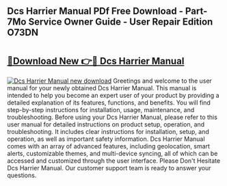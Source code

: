 ## Dcs Harrier Manual PDf Free Download - Part-7Mo Service Owner Guide - User Repair Edition O73DN

# <h2><a href="http://cf10256.oget.top/?id=Dcs+Harrier+Manual">🔗Download New 👉🔴 Dcs Harrier Manual</a></h2>

[![Dcs Harrier Manual new download](https://i.imgur.com/5g1atiW.png)](http://cf10256.oget.top/?id=Dcs+Harrier+Manual)
Greetings and welcome to the user manual for your newly obtained Dcs Harrier Manual. This manual is intended to help you become an expert user of your product by providing a detailed explanation of its features, functions, and benefits. You will find step-by-step instructions for installation, usage, maintenance, and troubleshooting. Before using your Dcs Harrier Manual, please refer to this user manual for detailed instructions on product setup, operation, and troubleshooting. It includes clear instructions for installation, setup, and operation, as well as important safety information. Dcs Harrier Manual comes with an array of advanced features, including geolocation, smart alerts, customizable themes, and multi-device syncing, all of which can be accessed and customized through the user interface. Please Don't Hesitate Dcs Harrier Manual. Our customer support team is ready to answer your questions.
